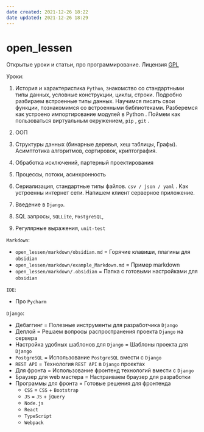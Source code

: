 ```yaml
---
date created: 2021-12-26 18:22
date updated: 2021-12-26 18:29
---
```


# open_lessen

Открытые уроки и статьи, про программирование. Лицензия [GPL](_attachments/LICENSE)

Уроки:

1. История и характеристика `Python`, знакомство
   со стандартными типы данных, условные конструкции,
   циклы, строки. Подробно разбираем встроенные
   типы данных. Научимся писать свои функции, познакомимся
   со встроенными библиотеками. Разберемся как устроено
   импортирование модулей в Python . Поймем как пользоваться
   виртуальным окружением, `pip` , `git` .

2. ООП

3. Структуры данных (бинарные деревья, хеш таблицы, Графы). Асимптотика
   алгоритмов, сортировок, криптография.

4. Обработка исключений, партерный проектирования

5. Процессы, потоки, асинхронность

6. Сериализация, стандартные типы файлов. `csv / json / yaml` . Как
   устроенны интернет сети. Напишем клиент серверное приложение.

7. Введение в `Django`.

8. SQL запросы, `SQLLite`, `PostgreSQL`,

9. Регулярные выражения, `unit-test`

`Markdown`:

- `open_lessen/markdown/obsidian.md` = Горячие клавиши, плагины для `obsidian`
- `open_lessen/markdown/example_Markdown.md` = Пример markdown
- `open_lessen/markdown/.obsidian` = Папка с готовыми настройками для `obsidian`

`IDE`:

- Про `Pycharm`

`Django`:

- Дебаггинг = Полезные инструменты для разработчика `Django`
- Деплой =  Решаем вопросы распространения проекта  `Django` на сервера
- Настройка удобных шаблонов для `Django` = Шаблоны проекта для `Django`
- `PostgreSQL` = Использование `PostgreSQL` вмести с `Django`
- `REST API` = Технология `REST API` в `Django`  проектах
- Для фронта = Использование фронтенд технологий вмести с `Django`
- Браузер для web мастера = Настраиваем браузер для разработки
- Программы для фронта = Готовые решения для фронтенда
  - `CSS` = `CSS` + `Bootstrap`
  - `JS` = `JS` + `jQuery`
  - `Node.js`
  - `React`
  - `TypeScript`
  - `Webpack`
